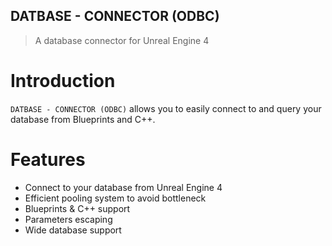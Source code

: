 ## DATBASE - CONNECTOR (ODBC)

> A database connector for Unreal Engine 4

# Introduction
`DATBASE - CONNECTOR (ODBC)` allows you to easily connect to and query your database from Blueprints and C++.

# Features
- Connect to your database from Unreal Engine 4
- Efficient pooling system to avoid bottleneck
- Blueprints & C++ support
- Parameters escaping
- Wide database support